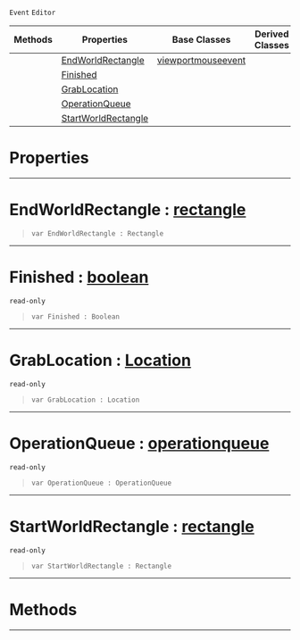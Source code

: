  `Event` `Editor`



|Methods|Properties|Base Classes|Derived Classes|
|---|---|---|---|
| |[ EndWorldRectangle](https://plasmaengine.github.io/PlasmaDocs/Plasma1/C++/code_reference/class_reference/manipulatortoolevent.md#endworldrectangle-plasma-e)|[viewportmouseevent](https://plasmaengine.github.io/PlasmaDocs/Plasma1/C++/code_reference/class_reference/viewportmouseevent.md)| |
| |[ Finished](https://plasmaengine.github.io/PlasmaDocs/Plasma1/C++/code_reference/class_reference/manipulatortoolevent.md#finished-plasma-engine-doc)| | |
| |[ GrabLocation](https://plasmaengine.github.io/PlasmaDocs/Plasma1/C++/code_reference/class_reference/manipulatortoolevent.md#grablocation-plasma-engine)| | |
| |[ OperationQueue](https://plasmaengine.github.io/PlasmaDocs/Plasma1/C++/code_reference/class_reference/manipulatortoolevent.md#operationqueue-plasma-engi)| | |
| |[ StartWorldRectangle](https://plasmaengine.github.io/PlasmaDocs/Plasma1/C++/code_reference/class_reference/manipulatortoolevent.md#startworldrectangle-plasma)| | |


 #  Properties


---  
 #  EndWorldRectangle : [rectangle](https://plasmaengine.github.io/PlasmaDocs/Plasma1/C++/code_reference/class_reference/rectangle.md)

> 
> ``` lang=cpp, name=Lightning
> var EndWorldRectangle : Rectangle


---  
 #  Finished : [boolean](https://plasmaengine.github.io/PlasmaDocs/Plasma1/C++/code_reference/lightning_base_types/boolean.md)

 `read-only`

> 
> ``` lang=cpp, name=Lightning
> var Finished : Boolean


---  
 #  GrabLocation : [Location](https://plasmaengine.github.io/PlasmaDocs/Plasma1/C++/code_reference/enum_reference.md#location)

 `read-only`

> 
> ``` lang=cpp, name=Lightning
> var GrabLocation : Location


---  
 #  OperationQueue : [operationqueue](https://plasmaengine.github.io/PlasmaDocs/Plasma1/C++/code_reference/class_reference/operationqueue.md)

 `read-only`

> 
> ``` lang=cpp, name=Lightning
> var OperationQueue : OperationQueue


---  
 #  StartWorldRectangle : [rectangle](https://plasmaengine.github.io/PlasmaDocs/Plasma1/C++/code_reference/class_reference/rectangle.md)

 `read-only`

> 
> ``` lang=cpp, name=Lightning
> var StartWorldRectangle : Rectangle


---  
 #  Methods


---  
 

 